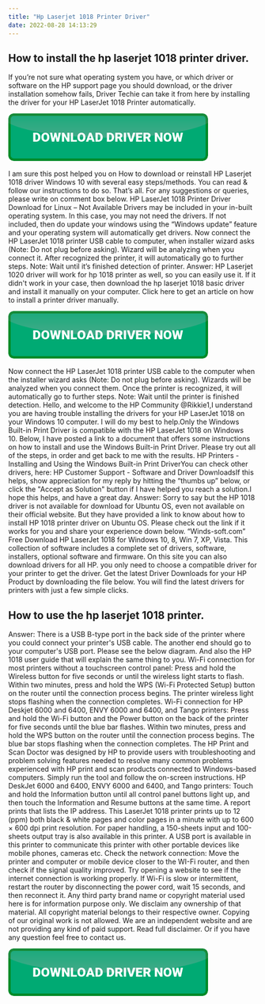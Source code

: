 ```yaml
---
title: "Hp Laserjet 1018 Printer Driver"
date: 2022-08-28 14:13:29
---
```


## How to install the hp laserjet 1018 printer driver.

If you’re not sure what operating system you have, or which driver or software on the HP support page you should download, or the driver installation somehow fails, Driver Techie can take it from here by installing the driver for your HP LaserJet 1018 Printer automatically.

[![button](https://github.com/driverbay/driverbay.github.io/blob/main/dlbutton.png?raw=true)](https://printerpatch.com/download-printer-driver)


I am sure this post helped you on How to download or reinstall HP Laserjet 1018 driver Windows 10 with several easy steps/methods. You can read & follow our instructions to do so. That’s all. For any suggestions or queries, please write on comment box below.
HP LaserJet 1018 Printer Driver Download for Linux – Not Available
Drivers may be included in your in-built operating system. In this case, you may not need the drivers. If not included, then do update your windows using the “Windows update” feature and your operating system will automatically get drivers.
Now connect the HP LaserJet 1018 printer USB cable to computer, when installer wizard asks (Note: Do not plug before asking). Wizard will be analyzing when you connect it. After recognized the printer, it will automatically go to further steps. Note: Wait until it’s finished detection of printer.
Answer: HP Laserjet 1020 driver will work for hp 1018 printer as well, so you can easily use it. If it didn't work in your case, then download the hp laserjet 1018 basic driver and install it manually on your computer. Click here to get an article on how to install a printer driver manually.

[![button](https://github.com/driverbay/driverbay.github.io/blob/main/dlbutton.png?raw=true)](https://printerpatch.com/download-printer-driver)


Now connect the HP LaserJet 1018 printer USB cable to the computer when the installer wizard asks (Note: Do not plug before asking). Wizards will be analyzed when you connect them. Once the printer is recognized, it will automatically go to further steps. Note: Wait until the printer is finished detection.
Hello, and welcome to the HP Community @Rikkie1,I understand you are having trouble installing the drivers for your HP LaserJet 1018 on your Windows 10 computer. I will do my best to help.Only the Windows Built-in Print Driver is compatible with the HP LaserJet 1018 on Windows 10. Below, I have posted a link to a document that offers some instructions on how to install and use the Windows Built-in Print Driver. Please try out all of the steps, in order and get back to me with the results. HP Printers - Installing and Using the Windows Built-in Print DriverYou can check other drivers, here: HP Customer Support - Software and Driver DownloadsIf this helps, show appreciation for my reply by hitting the “thumbs up” below, or click the "Accept as Solution" button if I have helped you reach a solution.I hope this helps, and have a great day.
Answer: Sorry to say but the HP 1018 driver is not available for download for Ubuntu OS, even not available on their official website. But they have provided a link to know about how to install HP 1018 printer driver on Ubuntu OS. Please check out the link if it works for you and share your experience down below.
“Winds-soft.com” Free Download HP LaserJet 1018 for Windows 10, 8, Win 7, XP, Vista. This collection of software includes a complete set of drivers, software, installers, optional software and firmware. On this site you can also download drivers for all HP. you only need to choose a compatible driver for your printer to get the driver. Get the latest Driver Downloads for your HP Product by downloading the file below. You will find the latest drivers for printers with just a few simple clicks.

## How to use the hp laserjet 1018 printer.

Answer: There is a USB B-type port in the back side of the printer where you could connect your printer's USB cable. The another end should go to your computer's USB port. Please see the below diagram. And also the HP 1018 user guide that will explain the same thing to you.
Wi-Fi connection for most printers without a touchscreen control panel: Press and hold the Wireless button for five seconds or until the wireless light starts to flash. Within two minutes, press and hold the WPS (Wi-Fi Protected Setup) button on the router until the connection process begins. The printer wireless light stops flashing when the connection completes.
Wi-Fi connection for HP Deskjet 6000 and 6400, ENVY 6000 and 6400, and Tango printers: Press and hold the Wi-Fi button and the Power button on the back of the printer for five seconds until the blue bar flashes. Within two minutes, press and hold the WPS button on the router until the connection process begins. The blue bar stops flashing when the connection completes.
The HP Print and Scan Doctor was designed by HP to provide users with troubleshooting and problem solving features needed to resolve many common problems experienced with HP print and scan products connected to Windows-based computers. Simply run the tool and follow the on-screen instructions.
HP DeskJet 6000 and 6400, ENVY 6000 and 6400, and Tango printers: Touch and hold the Information button until all control panel buttons light up, and then touch the Information and Resume buttons at the same time. A report prints that lists the IP address.
This LaserJet 1018 printer prints up to 12 (ppm) both black & white pages and color pages in a minute with up to 600 × 600 dpi print resolution. For paper handling, a 150-sheets input and 100-sheets output tray is also available in this printer. A USB port is available in this printer to communicate this printer with other portable devices like mobile phones, cameras etc.
Check the network connection: Move the printer and computer or mobile device closer to the WI-Fi router, and then check if the signal quality improved. Try opening a website to see if the internet connection is working properly. If Wi-Fi is slow or intermittent, restart the router by disconnecting the power cord, wait 15 seconds, and then reconnect it.
Any third party brand name or copyright material used here is for information purpose only. We disclaim any ownership of that material. All copyright material belongs to their respective owner. Copying of our original work is not allowed. We are an independent website and are not providing any kind of paid support. Read full disclaimer. Or if you have any question feel free to contact us.


[![button](https://github.com/driverbay/driverbay.github.io/blob/main/dlbutton.png?raw=true)](https://printerpatch.com/download-printer-driver)